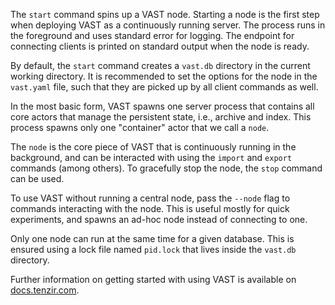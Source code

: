 The `start` command spins up a VAST node. Starting a node is the first step when
deploying VAST as a continuously running server. The process runs in the
foreground and uses standard error for logging. The endpoint for connecting
clients is printed on standard output when the node is ready.

By default, the `start` command creates a `vast.db` directory in the current
working directory. It is recommended to set the options for the node in the
`vast.yaml` file, such that they are picked up by all client commands as well.

In the most basic form, VAST spawns one server process that contains all core
actors that manage the persistent state, i.e., archive and index. This process
spawns only one "container" actor that we call a `node`.

The `node` is the core piece of VAST that is continuously running in the
background, and can be interacted with using the `import` and `export` commands
(among others). To gracefully stop the node, the `stop` command can be used.

To use VAST without running a central node, pass the `--node` flag to commands
interacting with the node. This is useful mostly for quick experiments, and
spawns an ad-hoc node instead of connecting to one.

Only one node can run at the same time for a given database. This is ensured
using a lock file named `pid.lock` that lives inside the `vast.db` directory.

Further information on getting started with using VAST is available on
[docs.tenzir.com](https://docs.tenzir.com/vast/quick-start/introduction).

